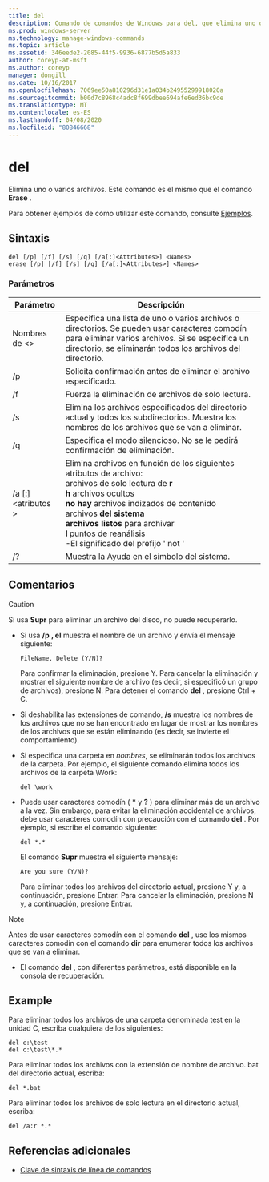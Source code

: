 ```yaml
---
title: del
description: Comando de comandos de Windows para del, que elimina uno o varios archivos.
ms.prod: windows-server
ms.technology: manage-windows-commands
ms.topic: article
ms.assetid: 346eede2-2085-44f5-9936-6877b5d5a833
author: coreyp-at-msft
ms.author: coreyp
manager: dongill
ms.date: 10/16/2017
ms.openlocfilehash: 7069ee50a810296d31e1a034b24955299918020a
ms.sourcegitcommit: b00d7c8968c4adc8f699dbee694afe6ed36bc9de
ms.translationtype: MT
ms.contentlocale: es-ES
ms.lasthandoff: 04/08/2020
ms.locfileid: "80846668"
---
```

# <a name="del"></a>del

Elimina uno o varios archivos. Este comando es el mismo que el comando **Erase** .

Para obtener ejemplos de cómo utilizar este comando, consulte [Ejemplos](#BKMK_examples).

## <a name="syntax"></a>Sintaxis

```
del [/p] [/f] [/s] [/q] [/a[:]<Attributes>] <Names>
erase [/p] [/f] [/s] [/q] [/a[:]<Attributes>] <Names>
```

### <a name="parameters"></a>Parámetros

|Parámetro|Descripción|
|---------|-----------|
|Nombres de \<>|Especifica una lista de uno o varios archivos o directorios. Se pueden usar caracteres comodín para eliminar varios archivos. Si se especifica un directorio, se eliminarán todos los archivos del directorio.|
|/p|Solicita confirmación antes de eliminar el archivo especificado.|
|/f|Fuerza la eliminación de archivos de solo lectura.|
|/s|Elimina los archivos especificados del directorio actual y todos los subdirectorios. Muestra los nombres de los archivos que se van a eliminar.|
|/q|Especifica el modo silencioso. No se le pedirá confirmación de eliminación.|
|/a [:]\<atributos >|Elimina archivos en función de los siguientes atributos de archivo:</br>archivos de solo lectura de **r**</br>**h** archivos ocultos</br>**no hay** archivos indizados de contenido</br>archivos **del sistema**</br>**archivos listos** para archivar</br>**l** puntos de reanálisis</br>-El significado del prefijo ' not '|
|/?|Muestra la Ayuda en el símbolo del sistema.|

## <a name="remarks"></a>Comentarios

> [!CAUTION]
> Si usa **Supr** para eliminar un archivo del disco, no puede recuperarlo.

-   Si usa **/p** **, el** muestra el nombre de un archivo y envía el mensaje siguiente:

    `FileName, Delete (Y/N)?`

    Para confirmar la eliminación, presione Y. Para cancelar la eliminación y mostrar el siguiente nombre de archivo (es decir, si especificó un grupo de archivos), presione N. Para detener el comando **del** , presione Ctrl + C.
- Si deshabilita las extensiones de comando, **/s** muestra los nombres de los archivos que no se han encontrado en lugar de mostrar los nombres de los archivos que se están eliminando (es decir, se invierte el comportamiento).
- Si especifica una carpeta en *nombres*, se eliminarán todos los archivos de la carpeta. Por ejemplo, el siguiente comando elimina todos los archivos de la carpeta \Work:  
  ```
  del \work
  ```  
- Puede usar caracteres comodín ( **&#42;** y **?** ) para eliminar más de un archivo a la vez. Sin embargo, para evitar la eliminación accidental de archivos, debe usar caracteres comodín con precaución con el comando **del** . Por ejemplo, si escribe el comando siguiente:  
  ```
  del *.*
  ```  
  El comando **Supr** muestra el siguiente mensaje:

  `Are you sure (Y/N)?`

  Para eliminar todos los archivos del directorio actual, presione Y y, a continuación, presione Entrar. Para cancelar la eliminación, presione N y, a continuación, presione Entrar.

> [!NOTE]
> Antes de usar caracteres comodín con el comando **del** , use los mismos caracteres comodín con el comando **dir** para enumerar todos los archivos que se van a eliminar.

-   El comando **del** , con diferentes parámetros, está disponible en la consola de recuperación.

## <a name="examples"></a><a name=BKMK_examples></a>Example

Para eliminar todos los archivos de una carpeta denominada test en la unidad C, escriba cualquiera de los siguientes:
```
del c:\test
del c:\test\*.*
```
Para eliminar todos los archivos con la extensión de nombre de archivo. bat del directorio actual, escriba:
```
del *.bat
```
Para eliminar todos los archivos de solo lectura en el directorio actual, escriba:
```
del /a:r *.*
```

## <a name="additional-references"></a>Referencias adicionales

- [Clave de sintaxis de línea de comandos](command-line-syntax-key.md)

